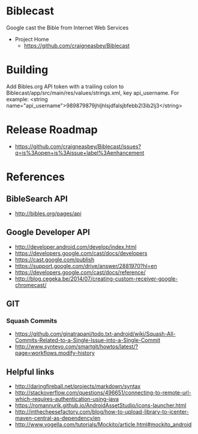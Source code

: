 # Biblecast
Google cast the Bible from Internet Web Services

* Project Home
  * https://github.com/craigneasbey/Biblecast

# Building
Add Bibles.org API token with a trailing colon to Biblecast/app/src/main/res/values/strings.xml, key api_username.  For example: \<string name="api_username"\>989879879jhljhlsjdfalsjbfebb2l3ib2lj3\</string\>

# Release Roadmap
* https://github.com/craigneasbey/Biblecast/issues?q=is%3Aopen+is%3Aissue+label%3Aenhancement

# References

## BibleSearch API
* http://bibles.org/pages/api

## Google Developer API
* http://developer.android.com/develop/index.html
* https://developers.google.com/cast/docs/developers
* https://cast.google.com/publish
* https://support.google.com/drive/answer/2881970?hl=en
* https://developers.google.com/cast/docs/reference/
* http://blog.cegeka.be/2014/07/creating-custom-receiver-google-chromecast/

## GIT
### Squash Commits
* https://github.com/ginatrapani/todo.txt-android/wiki/Squash-All-Commits-Related-to-a-Single-Issue-into-a-Single-Commit
* http://www.syntevo.com/smartgit/howtos/latest/?page=workflows.modify-history

## Helpful links
* http://daringfireball.net/projects/markdown/syntax
* http://stackoverflow.com/questions/496651/connecting-to-remote-url-which-requires-authentication-using-java
* https://romannurik.github.io/AndroidAssetStudio/icons-launcher.html
* http://inthecheesefactory.com/blog/how-to-upload-library-to-jcenter-maven-central-as-dependency/en
* http://www.vogella.com/tutorials/Mockito/article.html#mockito_android
